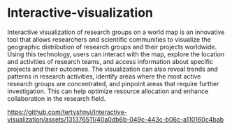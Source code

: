 # Interactive-visualization
Interactive visualization of research groups on a world map is an innovative tool that allows researchers and scientific communities to visualize the geographic distribution of research groups and their projects worldwide. 
Using this technology, users can interact with the map, explore the location and activities of research teams, and access information about specific projects and their outcomes.
The visualization can also reveal trends and patterns in research activities, identify areas where the most active research groups are concentrated, and pinpoint areas that require further investigation. 
This can help optimize resource allocation and enhance collaboration in the research field.


https://github.com/tertyshnyi/Interactive-visualization/assets/131376511/40a0db6b-049c-443c-b06c-a110160c4bab
